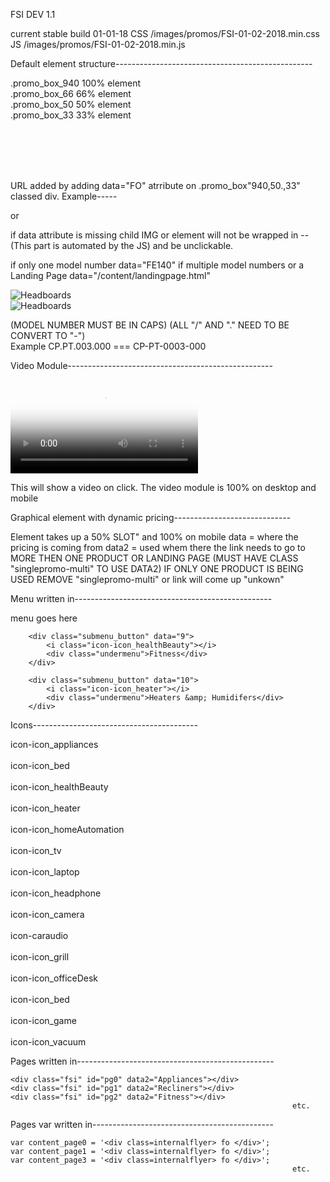 FSI DEV 1.1


current stable build 01-01-18
CSS /images/promos/FSI-01-02-2018.min.css
JS  /images/promos/FSI-01-02-2018.min.js


Default element structure-------------------------------------------------

.promo_box_940    100% element<br> 
.promo_box_66     66% element<br> 
.promo_box_50     50% element<br> 
.promo_box_33     33% element<br> 


<div class="promo_box_940"></div><br> 
<div class="promo_box_66"></div><br> 
<div class="promo_box_50"></div><br> 
<div class="promo_box_33"></div><br> 


URL added by adding data="FO" atrribute on .promo_box"940,50.,33" classed div.
Example-----<div class="promo_box_940" data="/content/PCTECH"></div> or <div class="promo_box_940" data="FE140"></div>

if data attribute is missing child IMG or element will not be wrapped in
<a href="{url in data tag or URL to Model #}" title="{model # or url in data tag}"></a> -- (This part is automated by the JS)
and be unclickable.

if only one model number  data="FE140"
if multiple model numbers or a Landing Page data="/content/landingpage.html"

<div class="promo_box_940" data="/category/Home-Furnishings/Headboards-Upholstered-Beds/Headboards/_/N-1gl4z5q">
    <img src="https://www.pcrichard.com/images/promos/flyer-12-31-17-pg8-hero1.jpg" alt="Headboards">
</div>

<div class="promo_box_940" data="FE140">
    <img src="https://www.pcrichard.com/images/promos/flyer-12-31-17-pg8-hero1.jpg" alt="Headboards">
</div>

(MODEL NUMBER MUST BE IN CAPS)    (ALL "/" AND "." NEED TO BE CONVERT TO "-")  
Example CP.PT.003.000 === CP-PT-0003-000


Video Module---------------------------------------------------

<video poster="/images/promos/flyer-4-30-17-pg3-hero2.jpg">
<source src="/images/promos/pureWash_Pro-HIW.mp4" type="video/mp4">
Your browser does not support this video
</video>

This will show a video on click.
The video module is 100% on desktop and mobile


Graphical element with dynamic pricing-----------------------------
    <div class="promo_box singlepromo singlepromo-multi videogame" data="FB502SBKL" data2="/browse?Ntt=FB502S*" style="background-image:url(/images/promos/flyer-12-31-17-pg21-hero18.jpg)">
        <div class="promo_des_price"></div>
    </div>

Element takes up a 50% SLOT" and 100% on mobile
data = where the pricing is coming from
data2 = used whem there the link needs to go to MORE THEN ONE PRODUCT OR LANDING PAGE
(MUST HAVE CLASS "singlepromo-multi" TO USE DATA2)
IF ONLY ONE PRODUCT IS BEING USED REMOVE "singlepromo-multi" or link will come up "unkown"





Menu written in-------------------------------------------------

<div id="submenu">
    <div id="ae4" class="submenu_overflow">
    
menu goes here

   </div>
</div>
        
        <div class="submenu_button" data="9">
            <i class="icon-icon_healthBeauty"></i>
            <div class="undermenu">Fitness</div>
        </div>

        <div class="submenu_button" data="10">
            <i class="icon-icon_heater"></i>
            <div class="undermenu">Heaters &amp; Humidifers</div>
        </div>


Icons-----------------------------------------   

<i class="icon-icon_heater"></i>

icon-icon_appliances<br>        
icon-icon_bed<br>   
icon-icon_healthBeauty<br>   
icon-icon_heater<br>   
icon-icon_homeAutomation<br>   
icon-icon_tv<br>   
icon-icon_laptop<br>   
icon-icon_headphone<br>   
icon-icon_camera<br>   
icon-caraudio<br>   
icon-icon_grill<br>   
icon-icon_officeDesk<br>   
icon-icon_bed<br>   
icon-icon_game<br>   
icon-icon_vacuum<br>   


Pages written in-------------------------------------------------

    <div class="fsi" id="pg0" data2="Appliances"></div>
    <div class="fsi" id="pg1" data2="Recliners"></div>
    <div class="fsi" id="pg2" data2="Fitness"></div>
                                                                   etc.

Pages var written in---------------------------------------------

    var content_page0 = '<div class=internalflyer> fo </div>';
    var content_page1 = '<div class=internalflyer> fo </div>';
    var content_page3 = '<div class=internalflyer> fo </div>';
                                                                   etc.


